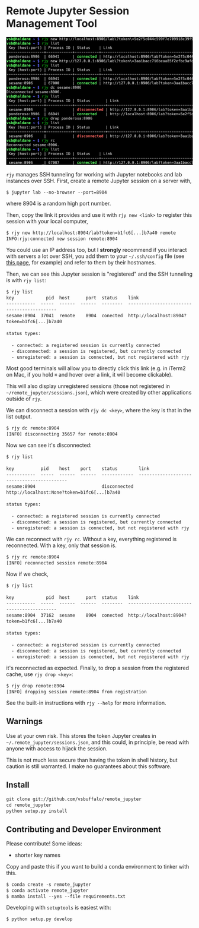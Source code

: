 # Remote Jupyter Session Management Tool

![a screenshot of the rjy command line tool](https://github.com/vsbuffalo/remote_jupyter/blob/main/screenshot.png?raw=true)


`rjy` manages SSH tunneling for working with Jupyter 
notebooks and lab instances over SSH. First, create a remote 
Jupyter session on a server with,

    $ jupyter lab --no-browser --port=8904

where 8904 is a random high port number.

Then, copy the link it provides and use it with `rjy new <link>` to
register this session with your local computer,

    $ rjy new http://localhost:8904/lab?token=b1fc6[...]b7a40 remote
    INFO:rjy:connected new session remote:8904

You could use an IP address too, but I **strongly** recommend if you 
interact with servers a lot over SSH, you add them to your `~/.ssh/config` 
file (see [this page](https://linuxhandbook.com/ssh-config-file/), for example)
and refer to them by their hostnames.

Then, we can see this Jupyter session is "registered" and the SSH tunneling
is with `rjy list`:

    $ rjy list
    key            pid  host      port  status    link
    -----------  -----  ------  ------  --------  -------------------------------------------
    sesame:8904  37041  remote    8904  conected  http://localhost:8904?token=b1fc6[...]b7a40
    
    status types:
    
      - connected: a registered session is currently connected
      - disconnected: a session is registered, but currently connected
      - unregistered: a session is connected, but not registered with rjy

Most good terminals will allow you to directly click this link (e.g.
in iTerm2 on Mac, if you hold `⌘` and hover over a link, it will
become clickable).

This will also display unregistered sessions (those not registered in 
`~/remote_jupyter/sessions.json`), which were created by other applications 
outside of `rjy`.

We can disconnect a session with `rjy dc <key>`, where the key is 
that in the list output.

    $ rjy dc remote:8904
    [INFO] disconnecting 35657 for remote:8904

Now we can see it's disconnected:

    $ rjy list

    key          pid    host    port    status        link
    -----------  -----  ------  ------  ------------  -------------------------------------------
    sesame:8904                         disconnected  http://localhost:None?token=b1fc6[...]b7a40
    
    status types:
    
      - connected: a registered session is currently connected
      - disconnected: a session is registered, but currently connected
      - unregistered: a session is connected, but not registered with rjy
    

We can reconnect with `rjy rc`. Without a key, everything registered is 
reconnected. With a key, only that session is.

    $ rjy rc remote:8904
    [INFO] reconnected session remote:8904

Now if we check,

    $ rjy list

    key            pid  host      port  status    link
    -----------  -----  ------  ------  --------  -------------------------------------------
    sesame:8904  37162  sesame    8904  conected  http://localhost:8904?token=b1fc6[...]b7a40
    
    status types:
    
      - connected: a registered session is currently connected
      - disconnected: a session is registered, but currently connected
      - unregistered: a session is connected, but not registered with rjy
    

it's reconnected as expected. Finally, to drop a session from the registered cache,
use `rjy drop <key>`:

    $ rjy drop remote:8904
    [INFO] dropping session remote:8904 from registration

See the built-in instructions with `rjy --help` for more information.

## Warnings

Use at your own risk. This stores the token Jupyter creates in 
`~/.remote_jupyter/sessions.json`, and this could, in principle, 
be read with anyone with access to hijack the session. 

This is not much less secure than having the token in shell history,
but caution is still warranted. I make no guarantees about this software.

## Install
    
    git clone git://github.com/vsbuffalo/remote_jupyter
    cd remote_jupyter
    python setup.py install


## Contributing and Developer Environment

Please contribute! Some ideas:

 - shorter key names

Copy and paste this if you want to build a conda environment to tinker with this.

    $ conda create -s remote_jupyter
    $ conda activate remote_jupyter
    $ mamba install --yes --file requirements.txt

Developing with `setuptools` is easiest with:

    $ python setup.py develop
